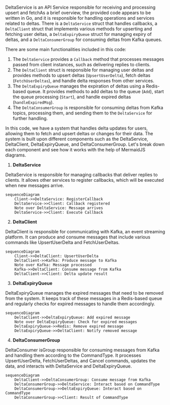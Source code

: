 DeltaService is an API Service responsible for receiving and processing upsert and fetchAs a brief overview, the provided code appears to be written in Go, and it is responsible for handling operations and services related to deltas. There is a `DeltaService` struct that handles callbacks, a `DeltaClient` struct that implements various methods for upserting and fetching user deltas, a `DeltaExpiryQueue` struct for managing expiry of deltas, and a `DeltaConsumerGroup` for consuming deltas from Kafka queues.

There are some main functionalities included in this code:

1. The `DeltaService` provides a `Callback` method that processes messages passed from client instances, such as delivering replies to clients.
2. The `DeltaClient` struct is responsible for managing user deltas and provides methods to upsert deltas (`UpsertUserDelta`), fetch deltas (`FetchUserDeltas`), and handle delta responses from other services.
3. The `DeltaExpiryQueue` manages the expiration of deltas using a Redis-based queue. It provides methods to add deltas to the queue (`Add`), start the queue processing (`Start`), and handle expired deltas (`handleExpiredMsg`).
4. The `DeltaConsumerGroup` is responsible for consuming deltas from Kafka topics, processing them, and sending them to the `DeltaService` for further handling.

In this code, we have a system that handles delta updates for users, allowing them to fetch and upsert deltas or changes for their data. The system is built upon different components such as the DeltaService, DeltaClient, DeltaExpiryQueue, and DeltaConsumerGroup. Let's break down each component and see how it works with the help of MermaidJS diagrams.

1. **DeltaService**

DeltaService is responsible for managing callbacks that deliver replies to clients. It allows other services to register callbacks, which will be executed when new messages arrive.

```mermaid
sequenceDiagram
    Client->>DeltaService: RegisterCallback
    DeltaService->>Client: Callback registered
    Note over DeltaService: Message arrives
    DeltaService->>Client: Execute Callback
```

2. **DeltaClient**

DeltaClient is responsible for communicating with Kafka, an event streaming platform. It can produce and consume messages that include various commands like UpsertUserDelta and FetchUserDeltas.

```mermaid
sequenceDiagram
    Client->>DeltaClient: UpsertUserDelta
    DeltaClient->>Kafka: Produce message to Kafka
    Note over Kafka: Message processed
    Kafka->>DeltaClient: Consume message from Kafka
    DeltaClient->>Client: Delta update result
```

3. **DeltaExpiryQueue**

DeltaExpiryQueue manages the expired messages that need to be removed from the system. It keeps track of these messages in a Redis-based queue and regularly checks for expired messages to handle them accordingly.

```mermaid
sequenceDiagram
    DeltaClient->>DeltaExpiryQueue: Add expired message
    Note over DeltaExpiryQueue: Check for expired messages
    DeltaExpiryQueue->>Redis: Remove expired message
    DeltaExpiryQueue->>DeltaClient: Notify removed message
```

4. **DeltaConsumerGroup**

DeltaConsumer isGroup responsible for consuming messages from Kafka and handling them according to the CommandType. It processes UpsertUserDelta, FetchUserDeltas, and Cancel commands, updates the data, and interacts with DeltaService and DeltaExpiryQueue.

```mermaid
sequenceDiagram
    DeltaClient->>DeltaConsumerGroup: Consume message from Kafka
    DeltaConsumerGroup->>DeltaService: Interact based on CommandType
    DeltaConsumerGroup->>DeltaExpiryQueue: Interact based on CommandType
    DeltaConsumerGroup->>Client: Result of CommandType
```